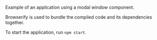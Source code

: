 Example of an application using a modal window component.

Browserify is used to bundle the compiled code and its dependencies together.

To start the application, run `npm start`.
